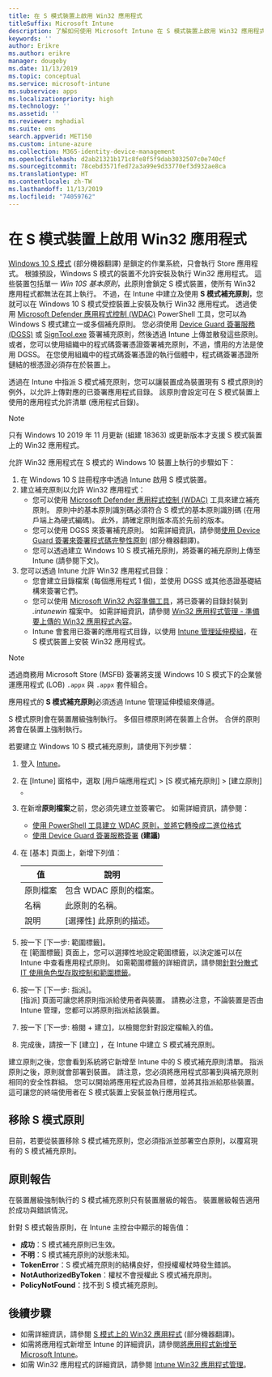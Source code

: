 ```yaml
---
title: 在 S 模式裝置上啟用 Win32 應用程式
titleSuffix: Microsoft Intune
description: 了解如何使用 Microsoft Intune 在 S 模式裝置上啟用 Win32 應用程式。
keywords: ''
author: Erikre
ms.author: erikre
manager: dougeby
ms.date: 11/13/2019
ms.topic: conceptual
ms.service: microsoft-intune
ms.subservice: apps
ms.localizationpriority: high
ms.technology: ''
ms.assetid: ''
ms.reviewer: mghadial
ms.suite: ems
search.appverid: MET150
ms.custom: intune-azure
ms.collection: M365-identity-device-management
ms.openlocfilehash: d2ab21321b171c8fe8f5f9dab3032507c0e740cf
ms.sourcegitcommit: 78cebd3571fed72a3a99e9d33770ef3d932ae8ca
ms.translationtype: HT
ms.contentlocale: zh-TW
ms.lasthandoff: 11/13/2019
ms.locfileid: "74059762"
---
```

# <a name="enable-win32-apps-on-s-mode-devices"></a>在 S 模式裝置上啟用 Win32 應用程式

[Windows 10 S 模式](https://docs.microsoft.com/windows/deployment/s-mode) \(部分機器翻譯\) 是鎖定的作業系統，只會執行 Store 應用程式。 根據預設，Windows S 模式的裝置不允許安裝及執行 Win32 應用程式。 這些裝置包括單一 *Win 10S 基本原則*，此原則會鎖定 S 模式裝置，使所有 Win32 應用程式都無法在其上執行。 不過，在 Intune 中建立及使用 **S 模式補充原則**，您就可以在 Windows 10 S 模式受控裝置上安裝及執行 Win32 應用程式。 透過使用 [Microsoft Defender 應用程式控制 (WDAC)](https://docs.microsoft.com/windows/security/threat-protection/windows-defender-application-control/windows-defender-application-control) PowerShell 工具，您可以為 Windows S 模式建立一或多個補充原則。 您必須使用 [Device Guard 簽署服務 (DGSS)](https://go.microsoft.com/fwlink/?linkid=2095629) 或 [SignTool.exe](https://docs.microsoft.com/windows/security/threat-protection/windows-defender-application-control/signing-policies-with-signtool) 簽署補充原則，然後透過 Intune 上傳並散發這些原則。 或者，您可以使用組織中的程式碼簽署憑證簽署補充原則，不過，慣用的方法是使用 DGSS。 在您使用組織中的程式碼簽署憑證的執行個體中，程式碼簽署憑證所鏈結的根憑證必須存在於裝置上。

透過在 Intune 中指派 S 模式補充原則，您可以讓裝置成為裝置現有 S 模式原則的例外，以允許上傳對應的已簽署應用程式目錄。 該原則會設定可在 S 模式裝置上使用的應用程式允許清單 (應用程式目錄)。

> [!NOTE]
> 只有 Windows 10 2019 年 11 月更新 (組建 18363) 或更新版本才支援 S 模式裝置上的 Win32 應用程式。

<!-- Add WDAC tooling diagram  -->

允許 Win32 應用程式在 S 模式的 Windows 10 裝置上執行的步驟如下：

1. 在 Windows 10 S 註冊程序中透過 Intune 啟用 S 模式裝置。
2. 建立補充原則以允許 Win32 應用程式：
   - 您可以使用 [Microsoft Defender 應用程式控制 (WDAC)](https://docs.microsoft.com/windows/security/threat-protection/windows-defender-application-control/windows-defender-application-control) 工具來建立補充原則。 原則中的基本原則識別碼必須符合 S 模式的基本原則識別碼 (在用戶端上為硬式編碼)。 此外，請確定原則版本高於先前的版本。
   - 您可以使用 DGSS 來簽署補充原則。 如需詳細資訊，請參閱[使用 Device Guard 簽署來簽署程式碼完整性原則](https://docs.microsoft.com/microsoft-store/sign-code-integrity-policy-with-device-guard-signing) \(部分機器翻譯\)。
   - 您可以透過建立 Windows 10 S 模式補充原則，將簽署的補充原則上傳至 Intune (請參閱下文)。
3. 您可以透過 Intune 允許 Win32 應用程式目錄：
   - 您會建立目錄檔案 (每個應用程式 1 個)，並使用 DGSS 或其他憑證基礎結構來簽署它們。
   - 您可以使用 [Microsoft Win32 內容準備工具](https://go.microsoft.com/fwlink/?linkid=2065730)，將已簽署的目錄封裝到 *.intunewin* 檔案中。 如需詳細資訊，請參閱 [Win32 應用程式管理 - 準備要上傳的 Win32 應用程式內容](~/apps/apps-win32-app-management.md#prepare-the-win32-app-content-for-upload)。
   - Intune 會套用已簽署的應用程式目錄，以使用 [Intune 管理延伸模組](~/apps/intune-management-extension.md)，在 S 模式裝置上安裝 Win32 應用程式。

> [!NOTE]
> 透過商務用 Microsoft Store (MSFB) 簽署將支援 Windows 10 S 模式下的企業營運應用程式 (LOB) `.appx` 與 `.appx` 套件組合。
>
> 應用程式的 **S 模式補充原則**必須透過 Intune 管理延伸模組來傳遞。
>
> S 模式原則會在裝置層級強制執行。 多個目標原則將在裝置上合併。 合併的原則將會在裝置上強制執行。

若要建立 Windows 10 S 模式補充原則，請使用下列步驟：

1. 登入 [Intune](https://go.microsoft.com/fwlink/?linkid=2090973)。
2. 在 [Intune]  窗格中，選取 [用戶端應用程式]   > [S 模式補充原則]   > [建立原則]  。
3. 在新增**原則檔案**之前，您必須先建立並簽署它。 如需詳細資訊，請參閱：
    - [使用 PowerShell 工具建立 WDAC 原則，並將它轉換成二進位格式](https://go.microsoft.com/fwlink/?linkid=2095387)
    - [使用 Device Guard 簽署服務簽署](https://go.microsoft.com/fwlink/?linkid=2095629) **(建議)**

4. 在 [基本]  頁面上，新增下列值：

    | 值 | 說明 |
    |--------------|------------------------------------------------|
    | 原則檔案 | 包含 WDAC 原則的檔案。 |
    | 名稱 | 此原則的名稱。 |
    | 說明 | [選擇性] 此原則的描述。 |

5. 按一下 [下一步:  範圍標籤]。<br>
   在 [範圍標籤]  頁面上，您可以選擇性地設定範圍標籤，以決定誰可以在 Intune 中查看應用程式原則。 如需範圍標籤的詳細資訊，請參閱[針對分散式 IT 使用角色型存取控制和範圍標籤](~/fundamentals/scope-tags.md)。

6. 按一下 [下一步:  指派]。<br>
   [指派]  頁面可讓您將原則指派給使用者與裝置。 請務必注意，不論裝置是否由 Intune 管理，您都可以將原則指派給該裝置。
7. 按一下 [下一步:  檢閱 + 建立]，以檢閱您針對設定檔輸入的值。
8. 完成後，請按一下 [建立]  ，在 Intune 中建立 S 模式補充原則。 

建立原則之後，您會看到系統將它新增至 Intune 中的 S 模式補充原則清單。 指派原則之後，原則就會部署到裝置。 請注意，您必須將應用程式部署到與補充原則相同的安全性群組。 您可以開始將應用程式設為目標，並將其指派給那些裝置。 這可讓您的終端使用者在 S 模式裝置上安裝並執行應用程式。

## <a name="removal-of-s-mode-policy"></a>移除 S 模式原則

目前，若要從裝置移除 S 模式補充原則，您必須指派並部署空白原則，以覆寫現有的 S 模式補充原則。

## <a name="policy-reporting"></a>原則報告

在裝置層級強制執行的 S 模式補充原則只有裝置層級的報告。 裝置層級報告適用於成功與錯誤情況。 

針對 S 模式報告原則，在 Intune 主控台中顯示的報告值：
- **成功**：S 模式補充原則已生效。
- **不明**：S 模式補充原則的狀態未知。
- **TokenError**：S 模式補充原則的結構良好，但授權權杖時發生錯誤。
- **NotAuthorizedByToken**：權杖不會授權此 S 模式補充原則。
- **PolicyNotFound**：找不到 S 模式補充原則。

## <a name="next-steps"></a>後續步驟

- 如需詳細資訊，請參閱 [S 模式上的 Win32 應用程式](https://docs.microsoft.com/windows/security/threat-protection/windows-defender-application-control/lob-win32-apps-on-s) \(部分機器翻譯\)。
- 如需將應用程式新增至 Intune 的詳細資訊，請參閱[將應用程式新增至 Microsoft Intune](apps-add.md)。
- 如需 Win32 應用程式的詳細資訊，請參閱 [Intune Win32 應用程式管理](~/apps/apps-win32-app-management.md)。
